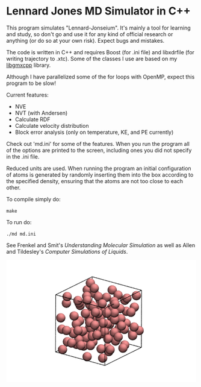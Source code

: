 # Lennard Jones MD Simulator in C++

This program simulates "Lennard-Jonseium". It's mainly a tool for learning and
study, so don't go and use it for any kind of official research or anything (or
do so at your own risk). Expect bugs and mistakes.

The code is written in C++ and requires Boost (for .ini file) and libxdrfile
(for writing trajectory to .xtc). Some of the classes I use are based on my
[libgmxcpp](https://github.com/wesbarnett/libgmxcpp) library.

Although I have parallelized some of the for loops with OpenMP, expect this
program to be slow!

Current features:

* NVE
* NVT (with Andersen)
* Calculate RDF
* Calculate velocity distribution
* Block error analysis (only on temperature, KE, and PE currently)

Check out 'md.ini' for some of the features. When you run the program all of the
options are printed to the screen, including ones you did not specify in the .ini
file.

Reduced units are used. When running the program an initial configuration of
atoms is generated by randomly inserting them into the box according to the
specified density, ensuring that the atoms are not too close to each other.

To compile simply do:

    make

To run do:

    ./md md.ini

See Frenkel and Smit's *Understanding Molecular Simulation* as well as Allen and
Tildesley's *Computer Simulations of Liquids*.

![Box of Lennard-Jonesium](lj.png)
